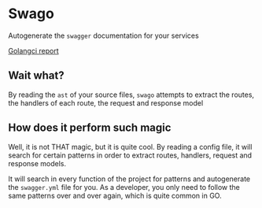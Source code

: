 # Swago

Autogenerate the `swagger` documentation for your services

[Golangci report](https://golangci.com/r/github.com/javiercbk/swago)

## Wait what?

By reading the `ast` of your source files, `swago` attempts to extract the routes, the handlers of each route, the request and response model

## How does it perform such magic

Well, it is not THAT magic, but it is quite cool. By reading a config file, it will search for certain patterns in order to extract routes, handlers, request and response models.

It will search in every function of the project for patterns and autogenerate the `swagger.yml` file for you. As a developer, you only need to follow the same patterns over and over again, which is quite common in GO.


